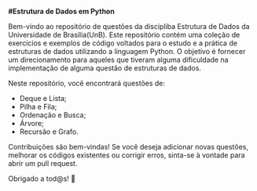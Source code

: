 __#Estrutura de Dados em Python__

Bem-vindo ao repositório de questões da discipliba Estrutura de Dados da Universidade de Brasília(UnB).
Este repositório contém uma coleção de exercícios e exemplos de código voltados para o estudo e a prática de estruturas de dados utilizando a linguagem Python. 
O objetivo é fornecer um direcionamento para aqueles que tiveram alguma dificuldade na implementação de alguma questão de estruturas de dados.

Neste repositório, você encontrará questões de:
- Deque e Lista;
- Pilha e Fila;
- Ordenação e Busca;
- Árvore;
- Recursão e Grafo.

Contribuições são bem-vindas! Se você deseja adicionar novas questões, melhorar os códigos existentes ou corrigir erros, sinta-se à vontade para abrir um pull request.

Obrigado a tod@s! 🤖
